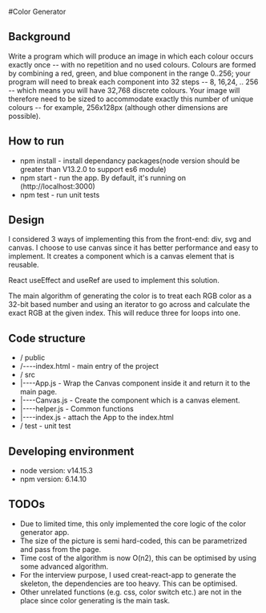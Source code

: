 #Color Generator

## Background

Write a program which will produce an image in which each colour occurs exactly once -- with no repetition and no used colours. Colours are formed by combining a red, green, and blue component in the range 0..256; your program will need to break each component into 32 steps -- 8, 16,24, .. 256 -- which means you will have 32,768 discrete colours. Your image will therefore need to be sized to accommodate exactly this number of unique colours -- for example, 256x128px (although other dimensions are possible).

## How to run

- npm install - install dependancy packages(node version should be greater than V13.2.0 to support es6 module)
- npm start - run the app. By default, it's running on (http://localhost:3000)
- npm test - run unit tests

## Design

I considered 3 ways of implementing this from the front-end: div, svg and canvas. I choose to use canvas since it has better performance and easy to implement. 
It creates a component which is a canvas element that is reusable.

React useEffect and useRef are used to implement this solution. 

The main algorithm of generating the color is to treat each RGB color as a 32-bit based number and using an iterator to go across and calculate the exact RGB at the given index. This will reduce three for loops into one.

## Code structure

- / public
- /----index.html - main entry of the project  
- / src
- |----App.js - Wrap the Canvas component inside it and return it to the main page.
- |----Canvas.js - Create the component which is a canvas element.
- |----helper.js - Common functions
- |----index.js - attach the App to the index.html
- / test - unit test

## Developing environment

- node version: v14.15.3
- npm version: 6.14.10

## TODOs

- Due to limited time, this only implemented the core logic of the color generator app. 
- The size of the picture is semi hard-coded, this can be parametrized and pass from the page.
- Time cost of the algorithm is now O(n2), this can be optimised by using some advanced algorithm.
- For the interview purpose, I used creat-react-app to generate the skeleton, the dependencies are too heavy. This can be optimised.
- Other unrelated functions (e.g. css, color switch etc.) are not in the place since color generating is the main task. 
